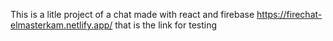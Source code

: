 This is a litle project of a chat made with react and firebase
https://firechat-elmasterkam.netlify.app/ that is the link for testing